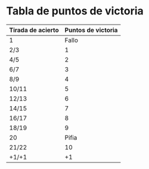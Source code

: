 # Tabla de puntos de victoria

| Tirada de acierto      | Puntos de victoria |
| ----------- | ----------- |
| 1      | Fallo       |
| 2/3      | 1       |
| 4/5      | 2       |
| 6/7      | 3       |
| 8/9      | 4       |
| 10/11      | 5       |
| 12/13      | 6       |
| 14/15      | 7       |
| 16/17      | 8       |
| 18/19      | 9       |
| 20      | Pifia       |
| 21/22      | 10       |
| +1/+1      | +1       |

